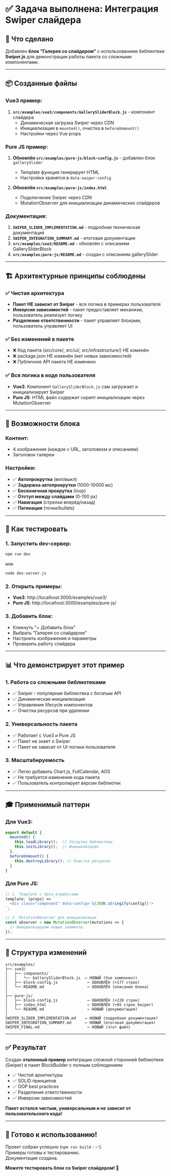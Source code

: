 # ✅ Задача выполнена: Интеграция Swiper слайдера

## 🎯 Что сделано

Добавлен **блок "Галерея со слайдером"** с использованием библиотеки **Swiper.js** для демонстрации работы пакета со сложными компонентами.

---

## 📦 Созданные файлы

### Vue3 пример:
1. **`src/examples/vue3/components/GallerySliderBlock.js`** - компонент слайдера
   - Динамическая загрузка Swiper через CDN
   - Инициализация в `mounted()`, очистка в `beforeUnmount()`
   - Настройки через Vue props

### Pure JS пример:
1. **Обновлён `src/examples/pure-js/block-config.js`** - добавлен блок `gallerySlider`
   - Template функция генерирует HTML
   - Настройки хранятся в `data-swiper-config`

2. **Обновлён `src/examples/pure-js/index.html`**
   - Подключение Swiper через CDN
   - MutationObserver для инициализации динамических слайдеров

### Документация:
1. **`SWIPER_SLIDER_IMPLEMENTATION.md`** - подробная техническая документация
2. **`SWIPER_INTEGRATION_SUMMARY.md`** - итоговая документация
3. **`src/examples/vue3/README.md`** - обновлён с описанием GallerySliderBlock
4. **`src/examples/pure-js/README.md`** - создан с описанием gallerySlider

---

## 🏗️ Архитектурные принципы соблюдены

### ✅ Чистая архитектура
- **Пакет НЕ зависит от Swiper** - вся логика в примерах пользователя
- **Инверсия зависимостей** - пакет предоставляет механизм, пользователь реализует логику
- **Разделение ответственности** - пакет управляет блоками, пользователь управляет UI

### ✅ Без изменений в пакете
- ❌ Код пакета (src/core/, src/ui/, src/infrastructure/) НЕ изменён
- ❌ package.json НЕ изменён (нет новых зависимостей)
- ❌ Публичное API пакета НЕ изменено

### ✅ Вся логика в коде пользователя
- **Vue3**: Компонент `GallerySliderBlock.js` сам загружает и инициализирует Swiper
- **Pure JS**: HTML файл содержит скрипт инициализации через MutationObserver

---

## 🎨 Возможности блока

### Контент:
- 4 изображения (каждое с URL, заголовком и описанием)
- Заголовок галереи

### Настройки:
- ✅ **Автопрокрутка** (вкл/выкл)
- ✅ **Задержка автопрокрутки** (1000-10000 мс)
- ✅ **Бесконечная прокрутка** (loop)
- ✅ **Отступ между слайдами** (0-100 px)
- ✅ **Навигация** (стрелки вперёд/назад)
- ✅ **Пагинация** (точки/bullets)

---

## 🚀 Как тестировать

### 1. Запустить dev-сервер:
```bash
npm run dev
```
или
```bash
node dev-server.js
```

### 2. Открыть примеры:
- **Vue3**: http://localhost:3000/examples/vue3/
- **Pure JS**: http://localhost:3000/examples/pure-js/

### 3. Добавить блок:
- Кликнуть "+ Добавить блок"
- Выбрать "Галерея со слайдером"
- Настроить изображения и параметры
- Проверить работу слайдера

---

## 📊 Что демонстрирует этот пример

### 1. Работа со сложными библиотеками
- ✅ Swiper - популярная библиотека с богатым API
- ✅ Динамическая инициализация
- ✅ Управление lifecycle компонентов
- ✅ Очистка ресурсов при удалении

### 2. Универсальность пакета
- ✅ Работает с Vue3 и Pure JS
- ✅ Пакет не знает о Swiper
- ✅ Пакет не зависит от UI-логики пользователя

### 3. Масштабируемость
- ✅ Легко добавить Chart.js, FullCalendar, AOS
- ✅ Не требуется изменение кода пакета
- ✅ Пользователь контролирует версии библиотек

---

## 🎓 Применимый паттерн

### Для Vue3:
```javascript
export default {
  mounted() {
    this.loadLibrary();  // Загрузка библиотеки
    this.initLibrary();  // Инициализация
  },
  beforeUnmount() {
    this.destroyLibrary(); // Очистка ресурсов
  }
}
```

### Для Pure JS:
```javascript
// 1. Template с data-атрибутами
template: (props) => `
  <div class="component" data-config='${JSON.stringify(config)}'>
`;

// 2. MutationObserver для инициализации
const observer = new MutationObserver(mutations => {
  // Инициализируем новые элементы
});
```

---

## 📁 Структура изменений

```
src/examples/
├── vue3/
│   ├── components/
│   │   └── GallerySliderBlock.js  ← НОВЫЙ (Vue компонент)
│   ├── block-config.js             ← ОБНОВЛЁН (+177 строк)
│   └── README.md                   ← ОБНОВЛЁН (описание блока)
│
├── pure-js/
│   ├── block-config.js             ← ОБНОВЛЁН (+220 строк)
│   ├── index.html                  ← ОБНОВЛЁН (+85 строк Swiper)
│   └── README.md                   ← НОВЫЙ (документация)
│
SWIPER_SLIDER_IMPLEMENTATION.md    ← НОВЫЙ (подробная документация)
SWIPER_INTEGRATION_SUMMARY.md      ← НОВЫЙ (итоговая документация)
SWIPER_FINAL.md                     ← НОВЫЙ (этот файл)
```

---

## ✅ Результат

Создан **эталонный пример** интеграции сложной сторонней библиотеки (Swiper) в пакет BlockBuilder с полным соблюдением:

- ✅ Чистой архитектуры
- ✅ SOLID принципов
- ✅ OOP best practices
- ✅ Разделения ответственности
- ✅ Инверсии зависимостей

**Пакет остался чистым, универсальным и не зависит от пользовательского кода!**

---

## 🎉 Готово к использованию!

Проект собран успешно (`npm run build` - ✅).  
Примеры готовы к тестированию.  
Документация создана.

**Можете тестировать блок со Swiper слайдером! 🚀**

